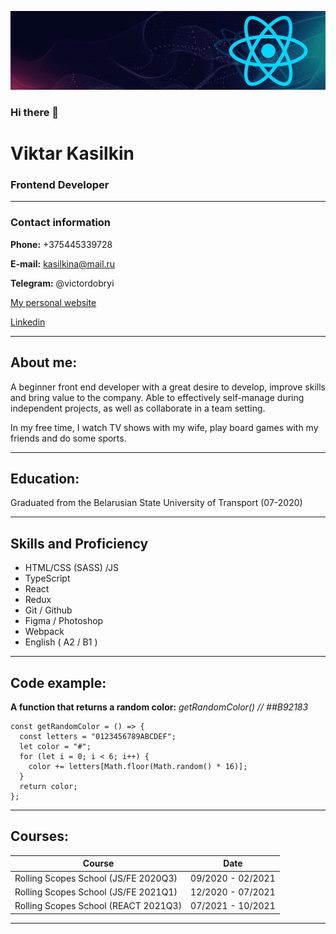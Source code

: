![Header](https://github.com/victordobryi/victordobryi/blob/main/assets/1643841432929.jpeg)

### Hi there 👋

# Viktar Kasilkin

### Frontend Developer

---

### Contact information

**Phone:** +375445339728

**E-mail:** kasilkina@mail.ru

**Telegram:** @victordobryi

[My personal website](https://victor-dobryi-portfolio.netlify.app/)

[Linkedin](https://www.linkedin.com/in/victor-kasilkin/)

---

## About me:

A beginner front end developer with a great desire to develop, improve skills and bring value to the company. Able to
effectively self-manage during independent projects, as well as collaborate in a team setting.

In my free time, I watch TV shows with my wife, play board games with my friends and do some sports.

---

## Education:

Graduated from the Belarusian State University of Transport (07-2020)

---

## Skills and Proficiency

- HTML/CSS (SASS) /JS
- TypeScript
- React
- Redux
- Git / Github
- Figma / Photoshop
- Webpack
- English ( A2 / B1 )

---

## Code example:

**A function that returns a random color:** _getRandomColor() // ##B92183_

```
const getRandomColor = () => {
  const letters = "0123456789ABCDEF";
  let color = "#";
  for (let i = 0; i < 6; i++) {
    color += letters[Math.floor(Math.random() * 16)];
  }
  return color;
};

```

---

## Courses:

| Course                               |       Date        |
| ------------------------------------ | :---------------: |
| Rolling Scopes School (JS/FE 2020Q3) | 09/2020 - 02/2021 |
| Rolling Scopes School (JS/FE 2021Q1) | 12/2020 - 07/2021 |
| Rolling Scopes School (REACT 2021Q3) | 07/2021 - 10/2021 |

---
